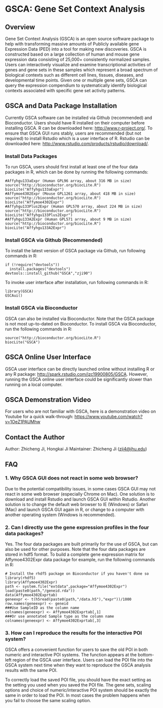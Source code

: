 GSCA: Gene Set Context Analysis
====

## Overview
Gene Set Context Analysis (GSCA) is an open source software package to help with transforming massive amounts of Publicly available gene Expression Data (PED) into a tool for making new discoveries.  GSCA is constructed based on a large collection of human and mouse gene expression data consisting of 25,000+ consistently normalized samples. Users can interactively visualize and examine transcriptional activities of genes and gene sets in these samples
which represent a broad spectrum of biological contexts such as different cell lines, tissues, diseases, and developmental time points. Given one or multiple gene sets, GSCA can query the expression compendium to systematically identify biological contexts associated with specific gene set activity patterns. 

## GSCA and Data Package Installation

Currently GSCA software can be installed via Github (recommended) and Bioconductor. 
Users should have R installed on their computer before installing GSCA. R can be downloaded here: http://www.r-project.org/. To ensure that GSCA GUI runs stably, users are recommended (but not required) to install Rstudio which is a user interface of R. Rstudio can be downloaded here: http://www.rstudio.com/products/rstudio/download/. 

### Install Data Packages
To run GSCA, users should first install at least one of the four data packages in R, which can be done by running the following commands:
```{r }
#Affyhgu133aExpr (Human GPL96 array, about 316 MB in size) 
source("http://bioconductor.org/biocLite.R")
biocLite("Affyhgu133aExpr")
#Affymoe4302Expr (Mouse GPL1261 array, about 418 MB in size)
source("http://bioconductor.org/biocLite.R")
biocLite("Affymoe4302Expr")
#Affyhgu133Plus2Expr (Human GPL570 array, about 224 MB in size)
source("http://bioconductor.org/biocLite.R")
biocLite("Affyhgu133Plus2Expr")
#Affyhgu133A2Expr (Human GPL571 array, about 9 MB in size)
source("http://bioconductor.org/biocLite.R")
biocLite("Affyhgu133A2Expr")
```

### Install GSCA via Github (Recommended)
To install the latest version of GSCA package via Github, run following commands in R:
```{r }
if (!require("devtools"))
  install.packages("devtools")
devtools::install_github("GSCA","zji90")
```
To invoke user interface after installation, run following commands in R:
```{r }
library(GSCA)
GSCAui()
```

### Install GSCA via Bioconductor
GSCA can also be installed via Bioconductor. Note that the GSCA package is not most up-to-dated on Bioconductor. To install GSCA via Bioconductor, run the following commands in R:
```{r }
source("http://bioconductor.org/biocLite.R")
biocLite("GSCA")
```

## GSCA Online User Interface
GSCA user interface can be directly launched online without installing R or any R package: http://spark.rstudio.com/jzc19900805/GSCA. However, running the GSCA online user interface could be significantly slower than running on a local computer.

## GSCA Demonstration Video
For users who are not familiar with GSCA, here is a demonstration video on Youtube for a quick walk-through: https://www.youtube.com/watch?v=1OeZ1PAUMhw

## Contact the Author
Author: Zhicheng Ji, Hongkai Ji
Maintainer: Zhicheng Ji (zji4@jhu.edu)

## FAQ
### 1. Why GSCA GUI does not react in some web browser?
Due to the potential compatibility issues, in some cases GSCA GUI may not react in some web browser (especially Chrome on Mac). One solution is to download and install Rstudio and launch GSCA GUI within Rstudio. Another solution is to change the default web browser to IE (Windows) or Safari (Mac) and launch GSCA GUI again in R, or change to a computer with another operating system (Windows is recommended). 

### 2. Can I directly use the gene expression profiles in the four data packages?
Yes. The four data packages are built primarily for the use of GSCA, but can also be used for other purposes. Note that the four data packages are stored in hdf5 format.
To build a complete gene expression matrix for Affymoe4302Expr data package for example, run the following commands in R:
```{r }
# Install the rhdf5 package on Bioconductor if you haven't done so
library(rhdf5)
library(Affymoe4302Expr)
path <- system.file("extdata",package="Affymoe4302Expr")
load(paste0(path,"/geneid.rda"))
data(Affymoe4302Exprtab)
geneexpr <- t(h5read(paste0(path,"/data.h5"),"expr"))/1000
row.names(geneexpr) <- geneid
###Use SampleID as the column name
colnames(geneexpr) <- Affymoe4302Exprtab[,1]
###Or use annotated Sample type as the column name
colnames(geneexpr) <- Affymoe4302Exprtab[,3]
```

### 3. How can I reproduce the results for the interactive POI system?
GSCA offers a convenient function for users to save the old POI in both numeric and interactive POI systems. The function appears at the bottom-left region of the GSCA user interface. Users can load the POI file into the GSCA system next time when they want to reproduce the GSCA analysis results with the same POI.

To correctly load the saved POI file, you should have the exact setting as the setting you used when you saved the POI file. The gene sets, scaling options and choice of numeric/interactive POI system should be exactly the same in order to load the POI. In most cases the problem happens when you fail to choose the same scaling option.





